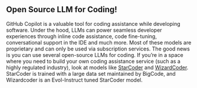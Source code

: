 ## Open Source LLM for Coding!

GitHub Copilot is a valuable tool for coding assistance while developing software. Under the hood,
LLMs can power seamless developer experiences through inline code assistance, code fine-tuning,
conversational support in the IDE and much more. Most of these models are proprietary and can
only be used via subscription services. The good news is you can use several open-source LLMs for
coding. If you’re in a space where you need to build your own coding assistance service (such as a
highly regulated industry), look at models like [StarCoder](https://github.com/bigcode-project/starcoder) and [WizardCoder](https://github.com/nlpxucan/WizardLM/blob/main/WizardCoder/README.md). StarCoder is trained with a
large data set maintained by BigCode, and Wizardcoder is an Evol-Instruct tuned StarCoder model.


